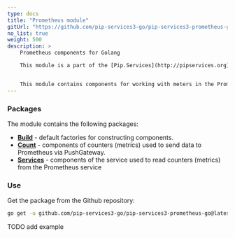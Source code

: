 ```yaml
---
type: docs
title: "Prometheus module"
gitUrl: "https://github.com/pip-services3-go/pip-services3-prometheus-go"
no_list: true
weight: 500
description: > 
    Prometheus components for Golang

    This module is a part of the [Pip.Services](http://pipservices.org) polyglot microservices toolkit.


    This module contains components for working with meters in the Prometheus service. The PrometheusCounters and PrometheusMetricsService components allow you to work both, in client mode through PushGateway and as a service.
---
```


### Packages

The module contains the following packages:
- [**Build**](build) - default factories for constructing components.
- [**Count**](count) - components of counters (metrics) used to send data to Prometheus via PushGateway.
- [**Services**](services) - components of the service used to read counters (metrics) from the Prometheus service


### Use

Get the package from the Github repository:
```bash
go get -u github.com/pip-services3-go/pip-services3-prometheus-go@latest
```

TODO add example

